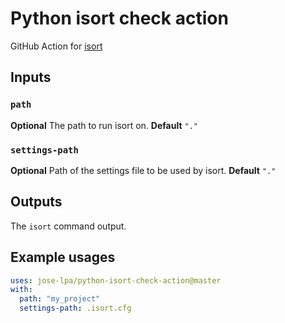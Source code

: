 # Python isort check action

GitHub Action for [isort](https://pycqa.github.io/isort/)


## Inputs

### `path`

**Optional** The path to run isort on.
**Default** `"."`

### `settings-path`

**Optional** Path of the settings file to be used by isort.
**Default** `"."`

## Outputs

The `isort` command output.

## Example usages

```yaml
uses: jose-lpa/python-isort-check-action@master
with:
  path: "my_project"
  settings-path: .isort.cfg
```
